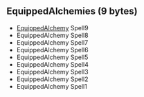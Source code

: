 ## EquippedAlchemies (9 bytes)

* [EquippedAlchemy](../Enums/EquippedAlchemy.md) Spell9
* EquippedAlchemy Spell8
* EquippedAlchemy Spell7
* EquippedAlchemy Spell6
* EquippedAlchemy Spell5
* EquippedAlchemy Spell4
* EquippedAlchemy Spell3
* EquippedAlchemy Spell2
* EquippedAlchemy Spell1